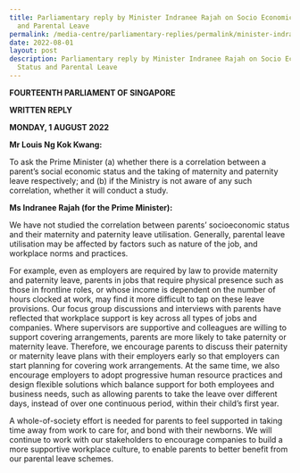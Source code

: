 ```yaml
---
title: Parliamentary reply by Minister Indranee Rajah on Socio Economic Status
  and Parental Leave
permalink: /media-centre/parliamentary-replies/permalink/minister-indranee-rajah-on-parental-leave
date: 2022-08-01
layout: post
description: Parliamentary reply by Minister Indranee Rajah on Socio Economic
  Status and Parental Leave
---
```

**FOURTEENTH PARLIAMENT OF SINGAPORE**

**WRITTEN REPLY**

**MONDAY, 1 AUGUST 2022**

**Mr Louis Ng Kok Kwang:**

To ask the Prime Minister (a) whether there is a correlation between a parent’s social economic status and the taking of maternity and paternity leave respectively; and (b) if the Ministry is not aware of any such correlation, whether it will conduct a study.

**Ms Indranee Rajah (for the Prime Minister):**

We have not studied the correlation between parents’ socioeconomic status and their maternity and paternity leave utilisation. Generally, parental leave utilisation may be affected by factors such as nature of the job, and workplace norms and practices.

For example, even as employers are required by law to provide maternity and paternity leave, parents in jobs that require physical presence such as those in frontline roles, or whose income is dependent on the number of hours clocked at work, may find it more difficult to tap on these leave provisions. Our focus group discussions and interviews with parents have reflected that workplace support is key across all types of jobs and companies. Where supervisors are supportive and colleagues are willing to support covering arrangements, parents are more likely to take paternity or maternity leave. Therefore, we encourage parents to discuss their paternity or maternity leave plans with their employers early so that employers can start planning for covering work arrangements. At the same time, we also encourage employers to adopt progressive human resource practices and design flexible solutions which balance support for both employees and business needs, such as allowing parents to take the leave over different days, instead of over one continuous period, within their child’s first year.

A whole-of-society effort is needed for parents to feel supported in taking time away from work to care for, and bond with their newborns. We will continue to work with our stakeholders to encourage companies to build a more supportive workplace culture, to enable parents to better benefit from our parental leave schemes.